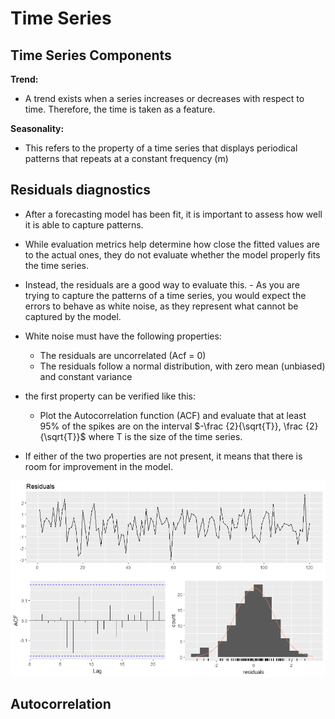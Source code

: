 # Time Series
## Time Series Components
__Trend:__ <br>
- A trend exists when a series increases or decreases with respect to time. Therefore, the time is taken as a feature. 

__Seasonality:__ <br>
- This refers to the property of a time series that displays periodical patterns that repeats at a constant frequency (m)

## Residuals diagnostics
- After a forecasting model has been fit, it is important to assess how well it is able to capture patterns. 
- While evaluation metrics help determine how close the fitted values are to the actual ones, they do not evaluate whether the model properly fits the time series.
- Instead, the residuals are a good way to evaluate this. - As you are trying to capture the patterns of a time series, you would expect the errors to behave as white noise, as they represent what cannot be captured by the model. 
- White noise must have the following properties:
   - The residuals are uncorrelated (Acf = 0)
   - The residuals follow a normal distribution, with zero mean (unbiased) and constant variance
   
- the first property can be verified like this:
   - Plot the Autocorrelation function (ACF) and evaluate that at least 95% of the spikes are on the interval $-\frac {2}{\sqrt{T}}, \frac {2}{\sqrt{T}}$ where T is the size of the time series.
- If either of the two properties are not present, it means that there is room for improvement in the model.

![](../pictures/interval.png)

## Autocorrelation







